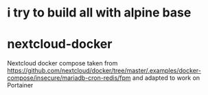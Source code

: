 # i try to build all with alpine base
# nextcloud-docker
Nextcloud docker compose taken from https://github.com/nextcloud/docker/tree/master/.examples/docker-compose/insecure/mariadb-cron-redis/fpm and adapted to work on Portainer

